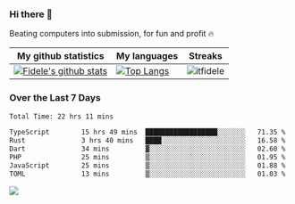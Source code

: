 ### Hi there 👋
<p>Beating computers into submission, for fun and profit 🔥</p>

|My github statistics|My languages|Streaks|
|-|-|-|
|[![Fidele's github stats](https://github-readme-stats.vercel.app/api?username=itfidele&count_private=true&show_icons=true&theme=dark&hide_title=true)](https://github.com/itfidele)|[![Top Langs](https://github-readme-stats.vercel.app/api/top-langs/?username=itfidele&show_icons=true&langs_count=8&theme=dark&layout=compact&hide_title=true)](https://github.com/itfidele)|![itfidele](https://github-readme-streak-stats.herokuapp.com/?user=itfidele&theme=dark)

### Over the Last 7 Days
<!--START_SECTION:waka-->

```txt
Total Time: 22 hrs 11 mins

TypeScript        15 hrs 49 mins  ██████████████████░░░░░░░   71.35 %
Rust              3 hrs 40 mins   ████░░░░░░░░░░░░░░░░░░░░░   16.58 %
Dart              34 mins         ▓░░░░░░░░░░░░░░░░░░░░░░░░   02.60 %
PHP               25 mins         ▒░░░░░░░░░░░░░░░░░░░░░░░░   01.95 %
JavaScript        25 mins         ▒░░░░░░░░░░░░░░░░░░░░░░░░   01.88 %
TOML              13 mins         ▒░░░░░░░░░░░░░░░░░░░░░░░░   01.03 %
```

<!--END_SECTION:waka-->

![](https://komarev.com/ghpvc/?username=itfidele)
